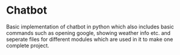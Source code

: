 # Chatbot
Basic implementation of chatbot in python which also includes basic commands such as opening google, showing weather info etc. 
and seperate files for different modules which are used in it to make one complete project.

